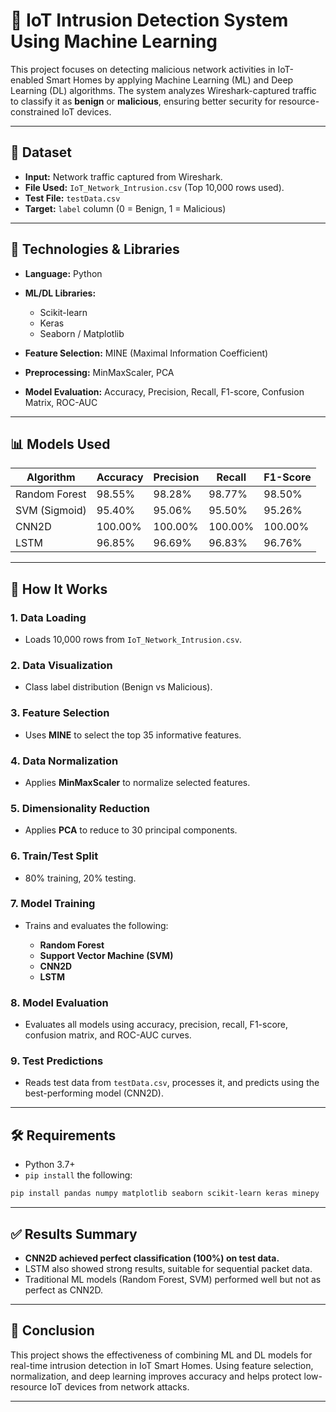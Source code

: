 # 📡 IoT Intrusion Detection System Using Machine Learning

This project focuses on detecting malicious network activities in IoT-enabled Smart Homes by applying Machine Learning (ML) and Deep Learning (DL) algorithms. The system analyzes Wireshark-captured traffic to classify it as **benign** or **malicious**, ensuring better security for resource-constrained IoT devices.

---

## 📁 Dataset

* **Input:** Network traffic captured from Wireshark.
* **File Used:** `IoT_Network_Intrusion.csv` (Top 10,000 rows used).
* **Test File:** `testData.csv`
* **Target:** `label` column (0 = Benign, 1 = Malicious)

---

## 🧰 Technologies & Libraries

* **Language:** Python
* **ML/DL Libraries:**

  * Scikit-learn
  * Keras
  * Seaborn / Matplotlib
* **Feature Selection:** MINE (Maximal Information Coefficient)
* **Preprocessing:** MinMaxScaler, PCA
* **Model Evaluation:** Accuracy, Precision, Recall, F1-score, Confusion Matrix, ROC-AUC

---

## 📊 Models Used

| Algorithm     | Accuracy | Precision | Recall  | F1-Score |
| ------------- | -------- | --------- | ------- | -------- |
| Random Forest | 98.55%   | 98.28%    | 98.77%  | 98.50%   |
| SVM (Sigmoid) | 95.40%   | 95.06%    | 95.50%  | 95.26%   |
| CNN2D         | 100.00%  | 100.00%   | 100.00% | 100.00%  |
| LSTM          | 96.85%   | 96.69%    | 96.83%  | 96.76%   |

---

## 🚀 How It Works

### 1. **Data Loading**

* Loads 10,000 rows from `IoT_Network_Intrusion.csv`.

### 2. **Data Visualization**

* Class label distribution (Benign vs Malicious).

### 3. **Feature Selection**

* Uses **MINE** to select the top 35 informative features.

### 4. **Data Normalization**

* Applies **MinMaxScaler** to normalize selected features.

### 5. **Dimensionality Reduction**

* Applies **PCA** to reduce to 30 principal components.

### 6. **Train/Test Split**

* 80% training, 20% testing.

### 7. **Model Training**

* Trains and evaluates the following:

  * **Random Forest**
  * **Support Vector Machine (SVM)**
  * **CNN2D**
  * **LSTM**

### 8. **Model Evaluation**

* Evaluates all models using accuracy, precision, recall, F1-score, confusion matrix, and ROC-AUC curves.

### 9. **Test Predictions**

* Reads test data from `testData.csv`, processes it, and predicts using the best-performing model (CNN2D).

---

## 🛠 Requirements

* Python 3.7+
* `pip install` the following:

```bash
pip install pandas numpy matplotlib seaborn scikit-learn keras minepy
```

---

## ✅ Results Summary

* **CNN2D achieved perfect classification (100%) on test data.**
* LSTM also showed strong results, suitable for sequential packet data.
* Traditional ML models (Random Forest, SVM) performed well but not as perfect as CNN2D.

---

## 📌 Conclusion

This project shows the effectiveness of combining ML and DL models for real-time intrusion detection in IoT Smart Homes. Using feature selection, normalization, and deep learning improves accuracy and helps protect low-resource IoT devices from network attacks.

---

